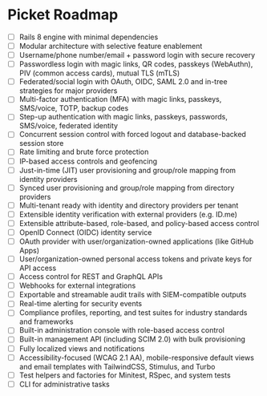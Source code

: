 # Picket Roadmap

- [ ] Rails 8 engine with minimal dependencies
- [ ] Modular architecture with selective feature enablement
- [ ] Username/phone number/email + password login with secure recovery
- [ ] Passwordless login with magic links, QR codes, passkeys (WebAuthn), PIV (common access cards), mutual TLS (mTLS)
- [ ] Federated/social login with OAuth, OIDC, SAML 2.0 and in-tree strategies for major providers
- [ ] Multi-factor authentication (MFA) with magic links, passkeys, SMS/voice, TOTP, backup codes
- [ ] Step-up authentication with magic links, passkeys, passwords, SMS/voice, federated identity
- [ ] Concurrent session control with forced logout and database-backed session store
- [ ] Rate limiting and brute force protection
- [ ] IP-based access controls and geofencing
- [ ] Just-in-time (JIT) user provisioning and group/role mapping from identity providers
- [ ] Synced user provisioning and group/role mapping from directory providers
- [ ] Multi-tenant ready with identity and directory providers per tenant
- [ ] Extensible identity verification with external providers (e.g. ID.me)
- [ ] Extensible attribute-based, role-based, and policy-based access control
- [ ] OpenID Connect (OIDC) identity service
- [ ] OAuth provider with user/organization-owned applications (like GitHub Apps)
- [ ] User/organization-owned personal access tokens and private keys for API access
- [ ] Access control for REST and GraphQL APIs
- [ ] Webhooks for external integrations
- [ ] Exportable and streamable audit trails with SIEM-compatible outputs
- [ ] Real-time alerting for security events
- [ ] Compliance profiles, reporting, and test suites for industry standards and frameworks
- [ ] Built-in administration console with role-based access control
- [ ] Built-in management API (including SCIM 2.0) with bulk provisioning
- [ ] Fully localized views and notifications
- [ ] Accessibility-focused (WCAG 2.1 AA), mobile-responsive default views and email templates with TailwindCSS, Stimulus, and Turbo
- [ ] Test helpers and factories for Minitest, RSpec, and system tests
- [ ] CLI for administrative tasks
